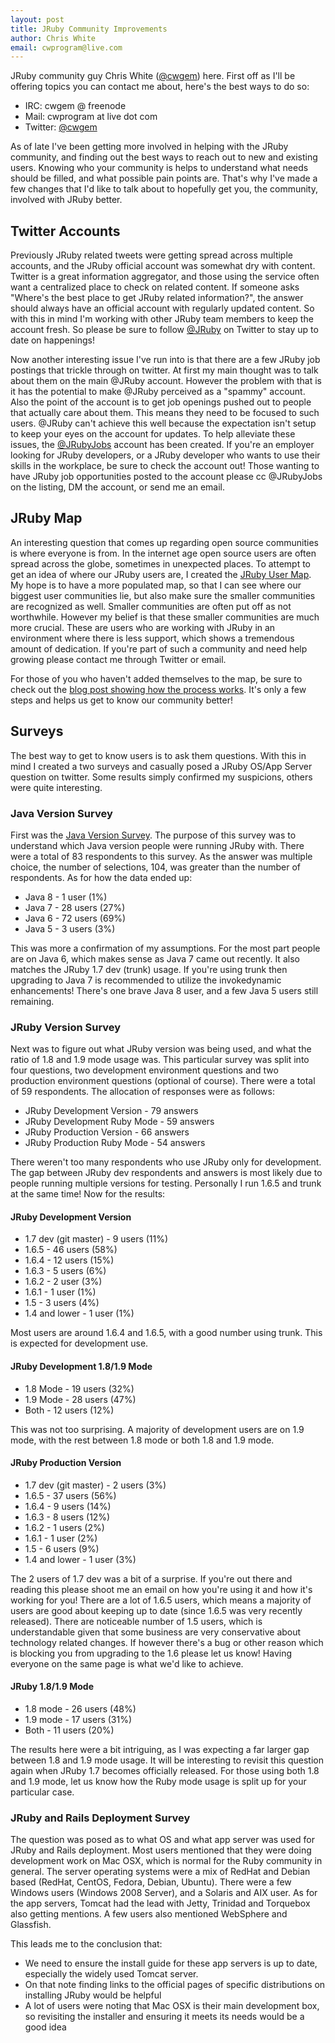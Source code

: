 ```yaml
---
layout: post
title: JRuby Community Improvements
author: Chris White
email: cwprogram@live.com
---
```


JRuby community guy Chris White ([@cwgem](https://twitter.com/#!/cwgem)) here. First off as I'll be offering topics you can contact me about, here's the best ways to do so:

* IRC: cwgem  @ freenode
* Mail: cwprogram at live dot com
* Twitter: [@cwgem](https://twitter.com/#!/cwgem)

As of late I've been getting more involved in helping with the JRuby community, and finding out the best ways to reach out to new and existing users. Knowing who your community is helps to understand what needs should be filled, and what possible pain points are. That's why I've made a few changes that I'd like to talk about to hopefully get you, the community, involved with JRuby better.

## Twitter Accounts

Previously JRuby related tweets were getting spread across multiple accounts, and the JRuby official account was somewhat dry with content. Twitter is a great information aggregator, and those using the service often want a centralized place to check on related content. If someone asks "Where's the best place to get JRuby related information?", the answer should always have an official account with regularly updated content. So with this in mind I'm working with other JRuby team members to keep the account fresh. So please be sure to follow [@JRuby](https://twitter.com/#!/jruby/) on Twitter to stay up to date on happenings!

Now another interesting issue I've run into is that there are a few JRuby job postings that trickle through on twitter. At first my main thought was to talk about them on the main @JRuby account. However the problem with that is it has the potential to make @JRuby perceived as a "spammy" account. Also the point of the account is to get job openings pushed out to people that actually care about them. This means they need to be focused to such users. @JRuby can't achieve this well because the expectation isn't setup to keep your eyes on the account for updates. To help alleviate these issues, the [@JRubyJobs](https://twitter.com/#!/JRubyJobs/) account has been created. If you're an employer looking for JRuby developers, or a JRuby developer who wants to use their skills in the workplace, be sure to check the account out! Those wanting to have JRuby job opportunities posted to the account please cc @JRubyJobs on the listing, DM the account, or send me an email.

## JRuby Map

An interesting question that comes up regarding open source communities is where everyone is from. In the internet age open source users are often spread across the globe, sometimes in unexpected places. To attempt to get an idea of where our JRuby users are, I created the [JRuby User Map](http://preview.tinyurl.com/jrubyusers). My hope is to have a more populated map, so that I can see where our biggest user communities lie, but also make sure the smaller communities are recognized as well. Smaller communities are often put off as not worthwhile. However my belief is that these smaller communities are much more crucial. These are users who are working with JRuby in an environment where there is less support, which shows a tremendous amount of dedication. If you're part of such a community and need help growing please contact me through Twitter or email.

For those of you who haven't added themselves to the map, be sure to check out the [blog post showing how the process works](http://blog.jruby.org/2011/11/communitymap). It's only a few steps and helps us get to know our community better!

## Surveys

The best way to get to know users is to ask them questions. With this in mind I created a two surveys and casually posed a JRuby OS/App Server question on twitter. Some results simply confirmed my suspicions, others were quite interesting.

### Java Version Survey

First was the [Java Version Survey](http://www.surveybuilder.com/s/KQrnk-yKwAA?source_id=3&source_type=web). The purpose of this survey was to understand which Java version people were running JRuby with. There were a total of 83 respondents to this survey. As the answer was multiple choice, the number of selections, 104, was greater than the number of respondents. As for how the data ended up:

* Java 8 - 1 user (1%)
* Java 7 - 28 users (27%)
* Java 6 - 72 users (69%)
* Java 5 - 3 users (3%)

This was more a confirmation of my assumptions. For the most part people are on Java 6, which makes sense as Java 7 came out recently. It also matches the JRuby 1.7 dev (trunk) usage. If you're using trunk then upgrading to Java 7 is recommended to utilize the invokedynamic enhancements! There's one brave Java 8 user, and a few Java 5 users still remaining.

### JRuby Version Survey

Next was to figure out what JRuby version was being used, and what the ratio of 1.8 and 1.9 mode usage was. This particular survey was split into four questions, two development environment questions and two production environment questions (optional of course). There were a total of 59 respondents. The allocation of responses were as follows:

* JRuby Development Version - 79 answers
* JRuby Development Ruby Mode - 59 answers
* JRuby Production Version - 66 answers
* JRuby Production Ruby Mode - 54 answers

There weren't too many respondents who use JRuby only for development. The gap between JRuby dev respondents and answers is most likely due to people running multiple versions for testing. Personally I run 1.6.5 and trunk at the same time! Now for the results:

#### JRuby Development Version

* 1.7 dev (git master) - 9 users (11%)
* 1.6.5 - 46 users (58%)
* 1.6.4 - 12 users (15%)
* 1.6.3 - 5 users (6%)
* 1.6.2 - 2 user (3%)
* 1.6.1 - 1 user (1%)
* 1.5 - 3 users (4%)
* 1.4 and lower - 1 user (1%)

Most users are around 1.6.4 and 1.6.5, with a good number using trunk. This is expected for development use. 

#### JRuby Development 1.8/1.9 Mode

* 1.8 Mode - 19 users (32%)
* 1.9 Mode - 28 users (47%)
* Both - 12 users (12%)

This was not too surprising. A majority of development users are on 1.9 mode, with the rest between 1.8 mode or both 1.8 and 1.9 mode. 

#### JRuby Production Version

* 1.7 dev (git master) - 2 users (3%)
* 1.6.5 - 37 users (56%)
* 1.6.4 - 9 users (14%)
* 1.6.3 - 8 users (12%)
* 1.6.2 - 1 users (2%)
* 1.6.1 - 1 user (2%)
* 1.5 - 6 users (9%)
* 1.4 and lower - 1 user (3%)

The 2 users of 1.7 dev was a bit of a surprise. If you're out there and reading this please shoot me an email on how you're using it and how it's working for you! There are a lot of 1.6.5 users, which means a majority of users are good about keeping up to date (since 1.6.5 was very recently released). There are noticeable number of 1.5 users, which is understandable given that some business are very conservative about technology related changes. If however there's a bug or other reason which is blocking you from upgrading to the 1.6 please let us know! Having everyone on the same page is what we'd like to achieve. 

#### JRuby 1.8/1.9 Mode

* 1.8 mode - 26 users (48%)
* 1.9 mode - 17 users (31%)
* Both - 11 users (20%)

The results here were a bit intriguing, as I was expecting a far larger gap between 1.8 and 1.9 mode usage. It will be interesting to revisit this question again when JRuby 1.7 becomes officially released. For those using both 1.8 and 1.9 mode, let us know how the Ruby mode usage is split up for your particular case.

### JRuby and Rails Deployment Survey

The question was posed as to what OS and what app server was used for JRuby and Rails deployment. Most users mentioned that they were doing development work on Mac OSX, which is normal for the Ruby community in general. The server operating systems were a mix of RedHat and Debian based (RedHat, CentOS, Fedora, Debian, Ubuntu). There were a few Windows users (Windows 2008 Server), and a Solaris and AIX user. As for the app servers, Tomcat had the lead with Jetty, Trinidad and Torquebox also getting mentions.  A few users also mentioned WebSphere and Glassfish.

This leads me to the conclusion that:

* We need to ensure the install guide for these app servers is up to date, especially the widely used Tomcat server.
* On that note finding links to the official pages of specific distributions on installing JRuby would be helpful
* A lot of users were noting that Mac OSX is their main development box, so revisiting the installer and ensuring it meets its needs would be a good idea